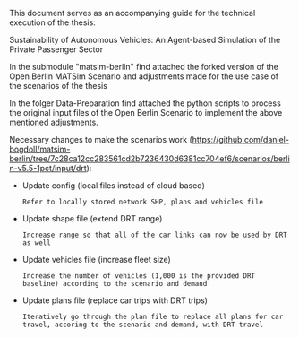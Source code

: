This document serves as an accompanying guide for the technical execution of the thesis: 

Sustainability of Autonomous Vehicles: An Agent-based Simulation of the Private Passenger Sector

In the submodule "matsim-berlin" find attached the forked version of the Open Berlin MATSim Scenario and adjustments made for the use case of the scenarios of the thesis

In the folger Data-Preparation find attached the python scripts to process the original input files of the Open Berlin Scenario to implement the above mentioned adjustments.

Necessary changes to make the scenarios work (https://github.com/daniel-bogdoll/matsim-berlin/tree/7c28ca12cc283561cd2b7236430d6381cc704ef6/scenarios/berlin-v5.5-1pct/input/drt):

- Update config (local files instead of cloud based)
  
      Refer to locally stored network SHP, plans and vehicles file
  
- Update shape file (extend DRT range)
  
      Increase range so that all of the car links can now be used by DRT as well
  
- Update vehicles file (increase fleet size)
  
      Increase the number of vehicles (1,000 is the provided DRT baseline) according to the scenario and demand

- Update plans file (replace car trips with DRT trips)
  
      Iteratively go through the plan file to replace all plans for car travel, accoring to the scenario and demand, with DRT travel
